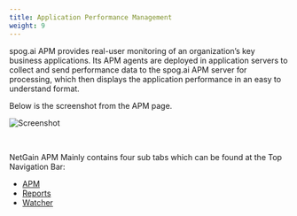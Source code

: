 ```yaml
---
title: Application Performance Management
weight: 9
---
```


spog.ai APM provides real-user monitoring of an organization’s key business applications. Its APM agents are deployed in application servers to collect and send performance data to the spog.ai APM server for processing, which then displays the application performance in an easy to understand format.

Below is the screenshot from the APM page.

![Screenshot](/cloud_vista/apm/images/apmmain.png)

&nbsp;

NetGain APM Mainly contains four sub tabs which can be found at the Top Navigation Bar:
* <a href="/cloud_vista/apm/apm">APM</a>
* <a href="/cloud_vista/apm/reports">Reports</a>
* <a href="/cloud_vista/apm/watcher">Watcher</a>



